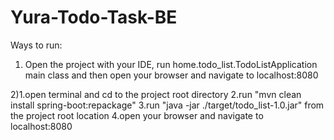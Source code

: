 # Yura-Todo-Task-BE

Ways to run:
1) Open the project with your IDE, run home.todo_list.TodoListApplication main class
and then open your browser and navigate to localhost:8080

2)1.open terminal and cd to the project root directory
  2.run "mvn clean install spring-boot:repackage"
  3.run "java -jar ./target/todo_list-1.0.jar" from the project root location
  4.open your browser and navigate to localhost:8080

